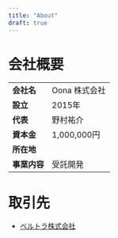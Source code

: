 ```yaml
---
title: "About"
draft: true
---
```


# 会社概要

|    |    |
|----|----|
| **会社名** | Oona 株式会社 |
| **設立** | 2015年 |
| **代表** | 野村祐介 |
| **資本金** | 1,000,000円 |
| **所在地** | |
| **事業内容** | 受託開発 |

# 取引先

- [ベルトラ株式会社](https://www.veltra.com/jp/)
